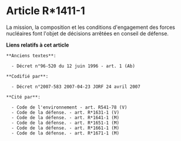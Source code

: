 # Article R*1411-1

La mission, la composition et les conditions d'engagement des forces nucléaires font l'objet de décisions arrêtées en conseil
de défense.

**Liens relatifs à cet article**

	**Anciens textes**:

	  - Décret n°96-520 du 12 juin 1996 - art. 1 (Ab)

	**Codifié par**:

	  - Décret n°2007-583 2007-04-23 JORF 24 avril 2007

	**Cité par**:

	  - Code de l'environnement - art. R541-78 (V)
	  - Code de la défense. - art. R*1631-1 (V)
	  - Code de la défense. - art. R*1641-1 (M)
	  - Code de la défense. - art. R*1651-1 (M)
	  - Code de la défense. - art. R*1661-1 (M)
	  - Code de la défense. - art. R*1671-1 (M)
